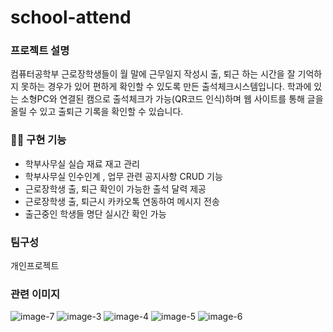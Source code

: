 # school-attend
### 프로젝트 설명

컴퓨터공학부 근로장학생들이 월 말에 근무일지 작성시 출, 퇴근 하는 시간을 잘 기억하지 못하는 경우가 있어 편하게 확인할 수 있도록 만든 출석체크시스템입니다. 학과에 있는 소형PC와 연결된 캠으로 출석체크가 가능(QR코드 인식)하며 웹 사이트를 통해 글을 올릴 수 있고 출퇴근 기록을 확인할 수 있습니다. 

### 👨‍💻 구현 기능

- 학부사무실 실습 재료 재고 관리
- 학부사무실 인수인계 , 업무 관련 공지사항 CRUD 기능
- 근로장학생 출, 퇴근 확인이 가능한 출석 달력 제공
- 근로장학생 출, 퇴근시 카카오톡 연동하여 메시지 전송
- 출근중인 학생들 명단 실시간 확인 가능

### 팀구성

개인프로젝트

### 관련 이미지
![image-7](https://github.com/Hchanghyeon/schoolAttend/assets/92444744/68904763-4be7-400d-a2fb-7144a91a30b5)
![image-3](https://github.com/Hchanghyeon/schoolAttend/assets/92444744/95611253-c6cb-4e97-a5b4-24671d13b06e)
![image-4](https://github.com/Hchanghyeon/schoolAttend/assets/92444744/a27e387b-dda7-4b3f-b364-bb51b6030469)
![image-5](https://github.com/Hchanghyeon/schoolAttend/assets/92444744/a28b0cbb-4c57-4a12-ae4e-84c039eb4eb5)
![image-6](https://github.com/Hchanghyeon/schoolAttend/assets/92444744/710948f8-745c-461c-bf5f-340426abe20a)


